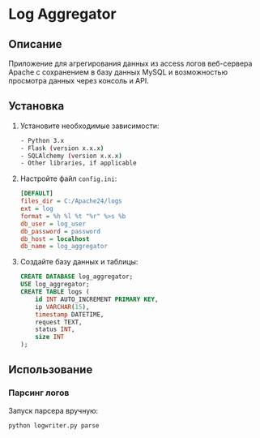# Log Aggregator

## Описание

Приложение для агрегирования данных из access логов веб-сервера Apache с сохранением в базу данных MySQL и возможностью просмотра данных через консоль и API.

## Установка

1. Установите необходимые зависимости:
    ```bash
    - Python 3.x
    - Flask (version x.x.x)
    - SQLAlchemy (version x.x.x)
    - Other libraries, if applicable
    ```

2. Настройте файл `config.ini`:
    ```ini
    [DEFAULT]
    files_dir = C:/Apache24/logs
    ext = log
    format = %h %l %t "%r" %>s %b
    db_user = log_user
    db_password = password
    db_host = localhost
    db_name = log_aggregator
    ```

3. Создайте базу данных и таблицы:
    ```sql
    CREATE DATABASE log_aggregator;
    USE log_aggregator;
    CREATE TABLE logs (
        id INT AUTO_INCREMENT PRIMARY KEY,
        ip VARCHAR(15),
        timestamp DATETIME,
        request TEXT,
        status INT,
        size INT
    );
    ```

## Использование

### Парсинг логов

Запуск парсера вручную:
```bash
python logwriter.py parse